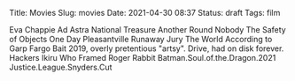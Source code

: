 Title: Movies
Slug: movies
Date: 2021-04-30 08:37
Status: draft
Tags: film

Eva
Chappie
Ad Astra
National Treasure
Another Round
Nobody
The Safety of Objects
One Day
Pleasantville
Runaway Jury
The World According to Garp
Fargo
Bait 2019, overly pretentious "artsy".
Drive, had on disk forever.
Hackers
Ikiru
Who Framed Roger Rabbit
Batman.Soul.of.the.Dragon.2021
Justice.League.Snyders.Cut

